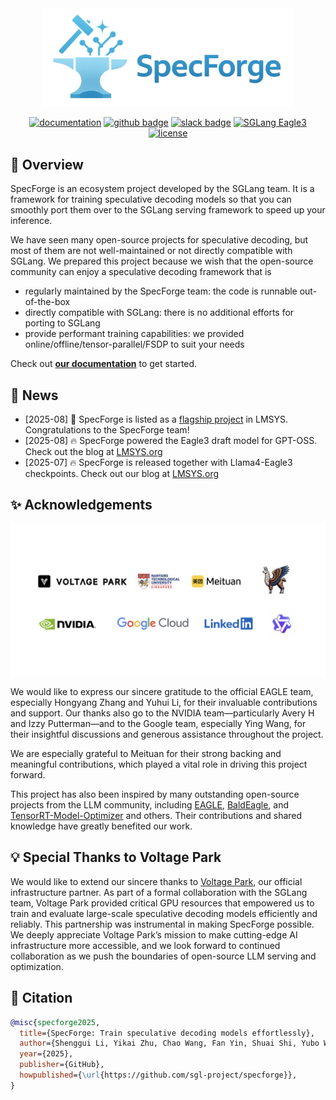 <div align="center" id="sglangtop">
<img src="./assets/logo.png" alt="logo" width="400" margin="10px"></img>

[![documentation](https://img.shields.io/badge/📖-Documentation-red.svg?style=flat)](https://docs.sglang.ai/SpecForge/)
[![github badge](https://img.shields.io/badge/📃%20LMSYS-Blog-black.svg?style=flat)](https://lmsys.org/blog/2025-07-25-spec-forge/)
[![slack badge](https://img.shields.io/badge/Slack-join-blueviolet?logo=slack&amp)](https://sgl-fru7574.slack.com/archives/C09784E3EN6)
[![SGLang Eagle3](https://img.shields.io/badge/🤗%20Hugging%20Face-SGLang%20Eagle3-yellow.svg?style=flat)](https://huggingface.co/collections/lmsys/eagle-3-6886b2329f3998a8bc23f8ed)
[![license](https://img.shields.io/badge/License-MIT%202.0-blue)](./LICENSE)

</div>

## 📍 Overview

SpecForge is an ecosystem project developed by the SGLang team. It is a framework for training speculative decoding models so that you can smoothly port them over to the SGLang serving framework to speed up your inference.

We have seen many open-source projects for speculative decoding, but most of them are not well-maintained or not directly compatible with SGLang. We prepared this project because we wish that the open-source community can enjoy a speculative decoding framework that is
- regularly maintained by the SpecForge team: the code is runnable out-of-the-box
- directly compatible with SGLang: there is no additional efforts for porting to SGLang
- provide performant training capabilities: we provided online/offline/tensor-parallel/FSDP to suit your needs


Check out [**our documentation**](https://docs.sglang.ai/SpecForge/) to get started.

## 🎉 News

- [2025-08] 🔔 SpecForge is listed as a [flagship project](https://lmsys.org/about/) in LMSYS. Congratulations to the SpecForge team!
- [2025-08] 🔥 SpecForge powered the Eagle3 draft model for GPT-OSS. Check out the blog at [LMSYS.org](https://lmsys.org/blog/2025-08-27-gpt-oss/)
- [2025-07] 🔥 SpecForge is released together with Llama4-Eagle3 checkpoints. Check out our blog at [LMSYS.org](https://lmsys.org/blog/2025-07-25-spec-forge/)

## ✨ Acknowledgements

<img src="./assets/acknowledgements.png" alt="acknowledgements"></img>

We would like to express our sincere gratitude to the official EAGLE team, especially Hongyang Zhang and Yuhui Li, for their invaluable contributions and support. Our thanks also go to the NVIDIA team—particularly Avery H and Izzy Putterman—and to the Google team, especially Ying Wang, for their insightful discussions and generous assistance throughout the project.

We are especially grateful to Meituan for their strong backing and meaningful contributions, which played a vital role in driving this project forward.

This project has also been inspired by many outstanding open-source projects from the LLM community, including [EAGLE](https://github.com/SafeAILab/EAGLE), [BaldEagle](https://github.com/NickL77/BaldEagle), and [TensorRT-Model-Optimizer](https://github.com/NVIDIA/TensorRT-Model-Optimizer) and others. Their contributions and shared knowledge have greatly benefited our work.

## 💡 Special Thanks to Voltage Park

We would like to extend our sincere thanks to [Voltage Park](https://www.voltagepark.com/), our official infrastructure partner. As part of a formal collaboration with the SGLang team, Voltage Park provided critical GPU resources that empowered us to train and evaluate large-scale speculative decoding models efficiently and reliably. This partnership was instrumental in making SpecForge possible. We deeply appreciate Voltage Park’s mission to make cutting-edge AI infrastructure more accessible, and we look forward to continued collaboration as we push the boundaries of open-source LLM serving and optimization.

## 📃 Citation

```bibtex
@misc{specforge2025,
  title={SpecForge: Train speculative decoding models effortlessly},
  author={Shenggui Li, Yikai Zhu, Chao Wang, Fan Yin, Shuai Shi, Yubo Wang, Yi Zhang, Yingyi Huang, Haoshuai Zheng, Yineng Zhang},
  year={2025},
  publisher={GitHub},
  howpublished={\url{https://github.com/sgl-project/specforge}},
}
